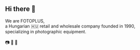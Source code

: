 ## Hi there 👋

We are FOTOPLUS, <br>
a Hungarian 🇭🇺 retail and wholesale company founded in 1990, <br>
specializing in photographic equipment. <br>
<br>
📷  🎥  🚚 
